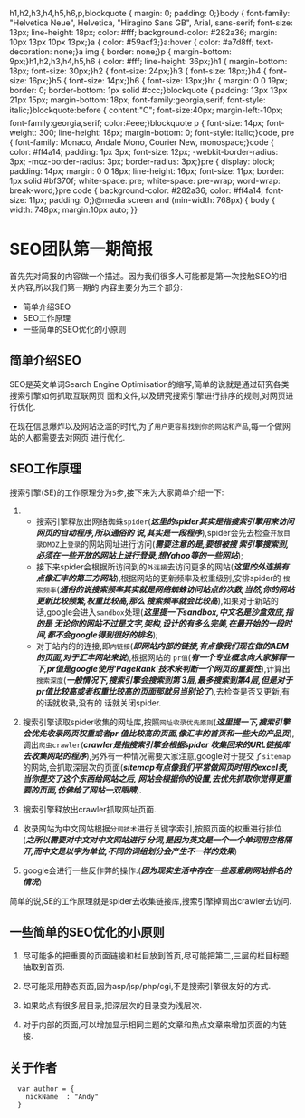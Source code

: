 ﻿  h1,h2,h3,h4,h5,h6,p,blockquote { margin: 0; padding: 0;}body { font-family: "Helvetica Neue", Helvetica, "Hiragino Sans GB", Arial, sans-serif; font-size: 13px; line-height: 18px; color: #fff; background-color: #282a36; margin: 10px 13px 10px 13px;}a { color: #59acf3;}a:hover { color: #a7d8ff; text-decoration: none;}a img { border: none;}p { margin-bottom: 9px;}h1,h2,h3,h4,h5,h6 { color: #fff; line-height: 36px;}h1 { margin-bottom: 18px; font-size: 30px;}h2 { font-size: 24px;}h3 { font-size: 18px;}h4 { font-size: 16px;}h5 { font-size: 14px;}h6 { font-size: 13px;}hr { margin: 0 0 19px; border: 0; border-bottom: 1px solid #ccc;}blockquote { padding: 13px 13px 21px 15px; margin-bottom: 18px; font-family:georgia,serif; font-style: italic;}blockquote:before { content:"C"; font-size:40px; margin-left:-10px; font-family:georgia,serif; color:#eee;}blockquote p { font-size: 14px; font-weight: 300; line-height: 18px; margin-bottom: 0; font-style: italic;}code, pre { font-family: Monaco, Andale Mono, Courier New, monospace;}code { color: #ff4a14; padding: 1px 3px; font-size: 12px; -webkit-border-radius: 3px; -moz-border-radius: 3px; border-radius: 3px;}pre { display: block; padding: 14px; margin: 0 0 18px; line-height: 16px; font-size: 11px; border: 1px solid #bf370f; white-space: pre; white-space: pre-wrap; word-wrap: break-word;}pre code { background-color: #282a36; color: #ff4a14; font-size: 11px; padding: 0;}@media screen and (min-width: 768px) { body { width: 748px; margin:10px auto; }}

SEO团队第一期简报
==========

首先先对简报的内容做一个描述。因为我们很多人可能都是第一次接触SEO的相关内容,所以我们第一期的 内容主要分为三个部分:

*   简单介绍SEO
*   SEO工作原理
*   一些简单的SEO优化的小原则

简单介绍SEO
-------

SEO是英文单词Search Engine Optimisation的缩写,简单的说就是通过研究各类搜索引擎如何抓取互联网页 面和文件,以及研究搜索引擎进行排序的规则,对网页进行优化.

在现在信息爆炸以及网站泛滥的时代,为了`用户更容易找到你的网站和产品`,每一个做网站的人都需要去对网页 进行优化.

SEO工作原理
-------

搜索引擎(SE)的工作原理分为`5`步,接下来为大家简单介绍一下:

1.  *   搜索引擎释放出网络蜘蛛`spider`(**_这里的spider其实是指搜索引擎用来访问网页的自动程序,所以通俗的 说,其实是一段程序_**),spider会先去检查`开放目录DMOZ`上`登录`的网站网址进行访问(**_需要注意的是,要想被搜 索引擎搜索到,必须在一些开放的网站上进行登录,想Yahoo等的一些网站_**);
    *   接下来spider会根据所访问到的`外连接`去访问更多的网站(**_这里的外连接有点像汇丰的第三方网站_**),根据网站的更新频率及权重级别,安排spider的 `搜索频率`(**_通俗的说搜索频率其实就是网络蜘蛛访问站点的次数,当然,你的网站更新比较频繁,权重比较高,那么 搜索频率就会比较高_**),如果对于新站的话,google会进入`sandbox`处理(**_这里提一下sandbox,中文名是沙盒效应,指的是 无论你的网站不过是文字,架构,设计的有多么完美,在最开始的一段时间,都不会google得到很好的排名_**);
    *   对于站内的的连接,即`内链接`(**_即网站内部的链接,有点像我们现在做的AEM的页面,对于汇丰网站来说_**),根据网站的 `pr值`(**_有一个专业概念向大家解释一下,pr值是google使用'PageRank'技术来判断一个网页的重要性_**),计算出`搜索深度`(**_一般情况下,搜索引擎会搜索到第 3层,最多搜索到第4层,但是对于pr值比较高或者权重比较高的页面那就另当别论了_**),去检查是否又更新,有的话就收录,没有的 话就关闭spider.
2.  搜索引擎读取spider收集的网址库,按照`网址收录优先原则`(**_这里提一下,搜索引擎会优先收录网页权重或者pr 值比较高的页面,像汇丰的首页和一些大的产品页_**),调出`爬虫crawler`(**_crawler是指搜索引擎会根据spider 收集回来的URL链接库去收集网站的程序_**),另外有一种情况需要大家注意,google对于提交了`sitemap` 的网站,会抓取深层次的页面(**_sitemap有点像我们平常做网页时用的excel表,当你提交了这个东西给网站之后, 网站会根据你的设置,去优先抓取你觉得更重要的页面,仿佛给了网站一双眼睛_**).
    
3.  搜索引擎释放出crawler抓取网址页面.
    
4.  收录网站为中文网站根据`分词技术`进行关键字索引,按照页面的权重进行排位.(**_之所以需要对中文对中文网站进行 分词,是因为英文是一个一个单词用空格隔开,而中文是以字为单位,不同的词组划分会产生不一样的效果_**)
    
5.  google会进行一些反作弊的操作.(**_因为现实生活中存在一些恶意刷网站排名的情况_**)
    

简单的说,SE的工作原理就是spider去收集链接库,搜索引擎掉调出crawler去访问.

一些简单的SEO优化的小原则
--------------

1.  尽可能多的把重要的页面链接和栏目放到首页,尽可能把第二,三层的栏目标题抽取到首页.
    
2.  尽可能采用静态页面,因为asp/jsp/php/cgi,不是搜索引擎很友好的方式.
    
3.  如果站点有很多层目录,把深层次的目录变为浅层次.
    
4.  对于内部的页面,可以增加显示相同主题的文章和热点文章来增加页面的内链接.
    

关于作者
----

      var author = {
        nickName  : "Andy"
      }